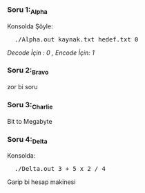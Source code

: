 <h3>Soru 1:<sub>Alpha</sub> </h3>
Konsolda Şöyle:
<pre>
  ./Alpha.out kaynak.txt hedef.txt 0
</pre>
<i> Decode İçin : 0 , Encode İçin: 1 </i>
<br />
<h3>Soru 2:<sub>Bravo</sub> </h3>
<p>zor bi soru</b>

<h3>Soru 3:<sub>Charlie</sub></h3>
<p>Bit to Megabyte </p>

<h3>Soru 4:<sub>Delta</sub></h3>
Konsolda:
<pre>
  ./Delta.out 3 + 5 x 2 / 4
</pre>
<p>Garip bi hesap makinesi</p>
